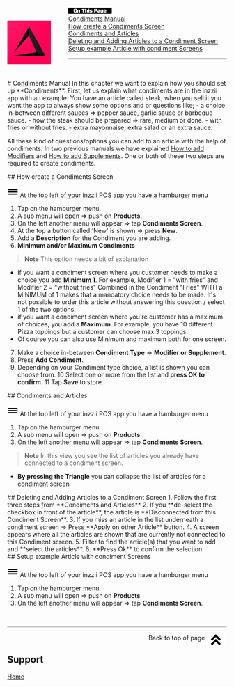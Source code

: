 <div id= "Top"></div>
<p><img src="Assets/Pictures/play_store_512.png" alt="inzzii logo" width="100" style="float: left; margin-right: 40px; margin-top: 30px; margin-bottom: 20px"/>
<img src="Assets/Pictures/OnTP.png" alt="index" width="100" style="float: left"/> <br>
<a href="#Manual">Condiments Manual</a><br>
<a href="#Screen">How create a Condiments Screen</a><br>
<a href="#Article">Condiments and Articles</a><br>
<a href="#DelAdd">Deleting and Adding Articles to a Condiment Screen</a><br>
<a href="#Setup">Setup example Article with condiment Screens</a>
</p>

<hr style="border-top: 3px solid #ccc; background: transparent;" >
<p><br></p>

<div id= "Manual"></div>
# Condiments Manual
In this chapter we want to explain how you should set up **Condiments**. First, let us explain what condiments are in the inzzii app with an example. You have an article called steak, when you sell it you want the app to always show some options and or questions like;
- a choice in-between different sauces => pepper sauce, garlic sauce or barbeque sauce.
- how the steak should be prepared => rare, medium or done. 
- with fries or without fries.
- extra mayonnaise, extra salad or an extra sauce.

All these kind of questions/options you can add to an article with the help of condiments.
In two previous manuals we have explained [How to add Modifiers](../docs/Chapter5.md) and [How to add Supplements](../docs/Chapter14.md). One or both of these two steps are required to create condiments. 

<div id= "Screen"></div>
## How create a Condiments Screen

<img src="../Assets/Pictures/Hmenu.png" alt="hamburgermenu" width="25" height="25"/> At the top left of your inzzii POS app you have a hamburger menu 
1. Tap on the hamburger menu.
2. A sub menu will open => push on **Products**.
3. On the left another menu will appear => tap **Condiments Screen**.
4. At the top a button called 'New' is shown => press **New**.
5. Add a **Description** for the Condiment you are adding.
6. **Minimum and/or Maximum Condiments**
>**Note** This option needs a bit of explanation
- if you want a condiment screen where you customer needs to make a choice you add **Minimum 1**. For example, Modifier 1 = "with fries" and Modifier 2 = "without fries" Combined in the Condiment "Fries" WITH a MINIMUM of 1 makes that a mandatory choice needs to be made. It's not possible to order this article without answering this question / select 1 of the two options.
- if you want a condiment screen where you're customer has a maximum of choices, you add a **Maximum**. For example, you have 10 different Pizza toppings but a customer can choose max 3 toppings.
- Of course you can also use Minimum and maximum both for one screen.
7. Make a choice in-between **Condiment Type** => **Modifier or Supplement**.
8. Press **Add Condiment**.
9. Depending on your Condiment type choice, a list is shown you can choose from.
10 Select one or more from the list and **press OK to confirm**.
11 Tap **Save** to store.

<div id= "Article"></div>
## Condiments and Articles 

<img src="../Assets/Pictures/Hmenu.png" alt="hamburgermenu" width="25" height="25"/> At the top left of your inzzii POS app you have a hamburger menu 
1. Tap on the hamburger menu.
2. A sub menu will open => push on **Products**
3. On the left another menu will appear => tap **Condiments Screen**.
>**Note** In this view you see the list of articles you already have connected to a condiment screen. 
- **By pressing the Triangle** you can collapse the list of articles for a condiment screen

<div id= "DelAdd"></div>
## Deleting and Adding Articles to a Condiment Screen 
1. Follow the first three steps from **Condiments and Articles**
2. If you **de-select the checkbox in front of the article**, the article is **Disconnected from this Condiment Screen**. 
3. If you miss an article in the list underneath a condiment screen => Press **Apply on other Article** button. 
4. A screen appears where all the articles are shown that are currently not connected to this Condiment screen.
5. Filter to find the article(s) that you want to add and **select the articles**.
6. **Press Ok** to confirm the selection.

<div id= "Setup"></div>
## Setup example Article with condiment Screens 

<img src="../Assets/Pictures/Hmenu.png" alt="hamburgermenu" width="25" height="25"/> At the top left of your inzzii POS app you have a hamburger menu 
1. Tap on the hamburger menu.
2. A sub menu will open => push on **Products**
3. On the left another menu will appear => tap **Condiments Screen**. 

<p><br></p>
<hr style="border-top: 3px solid #ccc; background: transparent;" >

<a href="#Top"><img src="Assets/Pictures/Top.png" alt="Top" width="50" align="right" style="margin-bottom: 10px"/></a>
<p style="text-align: right;"> Back to top of page </p>

## Support
[Home](../index.md)